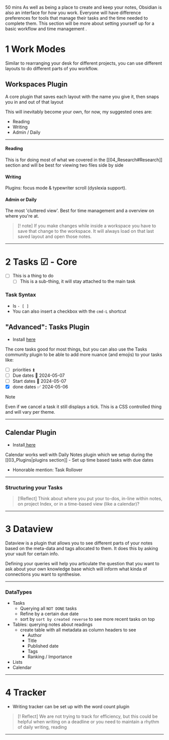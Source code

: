 50 mins
As well as being a place to create and keep your notes, Obsidian is also an interface for _how_ you work. Everyone will have difference preferences for tools that manage their tasks and the time needed to complete them. This section will be more about setting yourself up for a basic workflow and time management .
# 1 Work Modes
Similar to rearranging your desk for different projects, you can use different layouts to do different parts of you workflow.
## Workspaces Plugin
A core plugin that saves each layout with the name you give it, then snaps you in and out of that layout 

This will inevitably become your own, for now, my suggested ones are: 
- Reading
- Writing
- Admin / Daily

---
#### Reading
This is for doing most of what we covered in the [[04_Research#Research]] section and will be best for viewing two files side by side
#### Writing
Plugins: focus mode & typewriter scroll (dyslexia support).
#### Admin or Daily
The most 'cluttered view'. Best for time management and a overview on where you're at.

>[! note] If you make changes while inside a workspace
>you have to save that change to the workspace. It will always load on that last saved layout and open those notes. 

---
# 2 Tasks ☑ - Core
- [ ] This is a thing to do
	- [ ] This is a sub-thing, it will stay attached to the main task
### Task Syntax 
- Is `- [ ] `
- You can also insert a checkbox with the `cmd-L` shortcut
## "Advanced": Tasks Plugin
- Install [here](obsidian://show-plugin?id=obsidian-tasks-plugin)

The core tasks good for most things, but you can also use the Tasks community plugin to be able to add more nuance (and emojis) to your tasks like:
- [ ] priorities ⏫ 
- [ ] Due dates 📅 2024-05-07 
- [ ] Start dates 🛫 2024-05-07 
- [x] done dates ✅ 2024-05-06

>[!note]
>Even if we cancel a task it still displays a tick. This is a CSS controlled thing and will vary per theme.


---
## Calendar Plugin
- Install[ here](obsidian://show-plugin?id=calendar)

Calendar works well with Daily Notes plugin which we setup during the [[03_Plugins|plugins section]] 
	- Set up time based tasks with due dates

- Honorable mention: Task Rollover

---
### Structuring your Tasks

> [!Reflect]
> Think about where you put your to-dos, in-line within notes, on project Index, or in a time-based view (like a calendar)?

---
# 3 Dataview
Dataview is a plugin that allows you to see different parts of your notes based on the meta-data and tags allocated to them. It does this by asking your vault for certain info.

Defining your queries will help you articulate the question that you want to ask about your own knowledge base which will inform what kinda of connections you want to synthesise.

---
### DataTypes

- Tasks
	- Querying all `NOT DONE` tasks
	- Refine by a certain due date
	- sort by `sort by created reverse` to see more recent tasks on top
- Tables: querying notes about readings
	- create table with all metadata as column headers to see
		- Author
		- Title
		- Published date
		- Tags
		- Ranking / Importance
- Lists
- Calendar

---
# 4 Tracker
- Writing tracker can be set up with the word count plugin

> [! Reflect]
> We are not trying to track for efficiency, but this could be helpful when writing on a deadline or you need to maintain a rhythm of daily writing, reading


---
